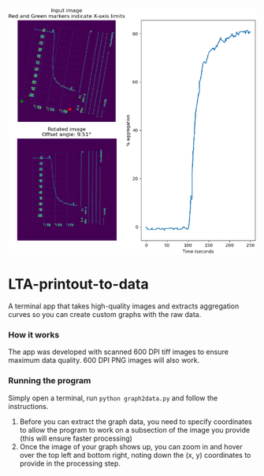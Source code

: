 <img src="https://github.com/kynnemall/LTA-printout-to-data/blob/main/example.png" width="600"/>

# LTA-printout-to-data
A terminal app that takes high-quality images and extracts aggregation curves so you can create custom graphs with the raw data.

### How it works
The app was developed with scanned 600 DPI tiff images to ensure maximum data quality. 600 DPI PNG images will also work.

### Running the program
Simply open a terminal, run `python graph2data.py` and follow the instructions.
1. Before you can extract the graph data, you need to specify coordinates to allow the program to work on a subsection of the image you provide
(this will ensure faster processing)
2. Once the image of your graph shows up, you can zoom in and hover over the top left and bottom right, noting down the (x, y) coordinates to provide in the processing step.

